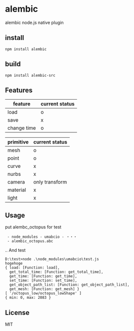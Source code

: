 # alembic
alembic node.js native plugin

## install
```
npm install alembic
```

## build
```
npm install alembic-src
```

## Features

|feature|current status|
| --------------- |---------------|
| load | o |
| save | x |
| change time | o |

|primitive|current status|
| --------------- |---------------|
| mesh | o |
| point | o |
| curve | x |
| nurbs | x |
| camera | only transform |
| material | x |
| light | x |

## Usage


put alembc_octopus for test
```
 - node_modules - umabcio - ・・・
 - alembic_octopus.abc
```

.. And test
```
D:\test>node .\node_modules\umabcio\test.js
hogehoge
{ load: [Function: load],
  get_total_time: [Function: get_total_time],
  get_time: [Function: get_time],
  set_time: [Function: set_time],
  get_object_path_list: [Function: get_object_path_list],
  get_mesh: [Function: get_mesh] }
[ '/octopus_low/octopus_lowShape' ]
{ min: 0, max: 2083 }
```

## License
MIT
